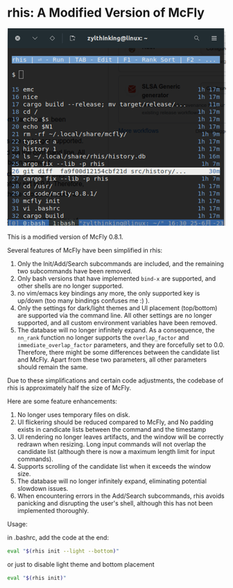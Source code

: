 # rhis: A Modified Version of McFly

 ![rhis](rhis.png) 

This is a modified version of McFly 0.8.1.

Several features of McFly have been simplified in rhis:

1. Only the Init/Add/Search subcommands are included, and the remaining two subcommands have been removed.
2. Only bash versions that have implemented `bind-x` are supported, and other shells are no longer supported.
3. no vim/emacs key bindings any more, the only supported key is up/down (too many bindings confuses me :) ).
4. Only the settings for dark/light themes and UI placement (top/bottom) are supported via the command line. All other settings are no longer supported, and all custom environment variables have been removed.
5. The database will no longer infinitely expand. As a consequence, the `nn_rank` function no longer supports the `overlap_factor` and `immediate_overlap_factor` parameters, and they are forcefully set to 0.0. Therefore, there might be some differences between the candidate list and McFly. Apart from these two parameters, all other parameters should remain the same.

Due to these simplifications and certain code adjustments, the codebase of rhis is approximately half the size of McFly.

Here are some feature enhancements:

1. No longer uses temporary files on disk.
2. UI flickering should be reduced compared to McFly, and No padding exists in candicate lists between the command and the timestamp
3. UI rendering no longer leaves artifacts, and the window will be correctly redrawn when resizing. Long input commands will not overlap the candidate list (although there is now a maximum length limit for input commands).
4. Supports scrolling of the candidate list when it exceeds the window size.
5. The database will no longer infinitely expand, eliminating potential slowdown issues.
6. When encountering errors in the Add/Search subcommands, rhis avoids panicking and disrupting the user's shell, although this has not been implemented thoroughly.

Usage:

in .bashrc, add the code at the end:

```bash
eval "$(rhis init --light --bottom)"
```

or just to disable light theme and bottom placement

```bash
eval "$(rhis init)"
```
